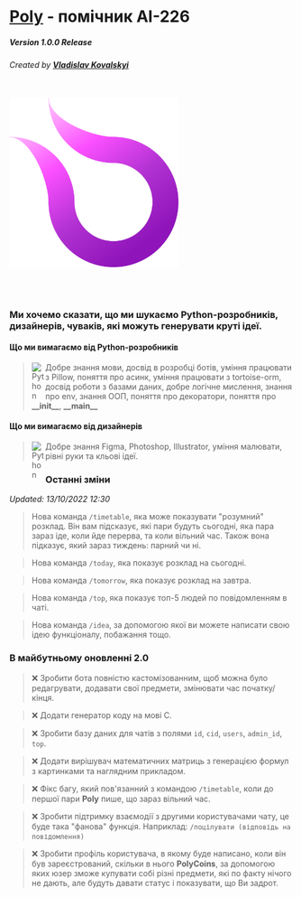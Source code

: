 # [Poly](https://t.me/politech_poly_bot) - помічник АІ-226
##### *Version 1.0.0 Release*
###### Created by **[Vladislav Kovalskyi](https://t.me/vladislavkovalskyi)**
<br>
<img src="Logo.png" alt="Poly Logo" width="300"/>

<br><br>

### Ми хочемо сказати, що ми шукаємо Python-розробників, дизайнерів, чуваків, які можуть генерувати круті ідеї.

#### Що ми вимагаємо від Python-розробників

> <img align="left" alt="Python" width="24px" src="https://cdn.jsdelivr.net/npm/simple-icons@7.15.0/icons/python.svg" /> Добре знання мови, досвід в розробці ботів, уміння працювати з Pillow, поняття про асинк, уміння працювати з tortoise-orm, досвід роботи з базами даних, добре логічне мислення, знання про env, знання ООП, поняття про декоратори, поняття про **\_\_init\_\_**, **\_\_main\_\_**

#### Що ми вимагаємо від дизайнерів

> <img align="left" alt="Python" width="24px" src="https://cdn.jsdelivr.net/npm/simple-icons@7.15.0/icons/figma.svg" /> Добре знання Figma, Photoshop, Illustrator, уміння малювати, рівні руки та кльові ідеї.

### Останні зміни
*Updated: 13/10/2022 12:30*
> Нова команда `/timetable`, яка може показувати "розумний" розклад. Він вам підсказує, які пари будуть сьогодні, яка пара зараз іде, коли йде перерва, та коли вільний час. Також вона підказує, який зараз тиждень: парний чи ні.

> Нова команда `/today`, яка показує розклад на сьогодні.

> Нова команда `/tomorrow`, яка показує розклад на завтра.

> Нова команда `/top`, яка показує топ-5 людей по повідомленням в чаті.

> Нова команда `/idea`, за допомогою якої ви можете написати свою ідею функціоналу, побажання тощо.

### В майбутньому оновленні 2.0
> ❌ Зробити бота повністю кастомізованним, щоб можна було редагрувати, додавати свої предмети, змінювати час початку/кінця.

> ❌ Додати генератор коду на мові C.

> ❌ Зробити базу даних для чатів з полями `id`, `cid`, `users`, `admin_id`, `top`.

> ❌ Додати вирішувач математичних матриць з генерацією формул з картинками та наглядним прикладом.

> ❌ Фікс багу, який пов'язанний з командою `/timetable`, коли до першої пари **Poly** пише, що зараз вільний час.

> ❌ Зробити підтримку взаємодії з другими користувачами чату, це буде така "фанова" функція. Наприклад: `/поцілувати (відповідь на повідомлення)`

> ❌ Зробити профіль користувача, в якому буде написано, коли він був зареєстрований, скільки в нього **PolyCoins**, за допомогою яких юзер зможе купувати собі різні предмети, які по факту нічого не дають, але будуть давати статус і показувати, що Ви задрот.

